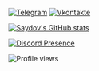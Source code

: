 [![Telegram](https://img.shields.io/badge/-Telegram-090909?style=for-the-badge&logo=telegram&logoColor=27A0D9)](https://t.me/saydovvv)
[![Vkontakte](https://img.shields.io/badge/-Vkontakte-090909?style=for-the-badge&logo=Vk&logoColor=4F7DB3)](https://vk.com/id372782003)
 
[![Saydov's GitHub stats](https://github-readme-stats.vercel.app/api?username=notsaydov&theme=dark&show_icons=true&hide_border=true&disable_animations=true&hide=prs,issues)](https://github.com/anuraghazra/github-readme-stats)  

[![Discord Presence](https://lanyard.cnrad.dev/api/894208701806817382)](https://discord.com/users/894208701806817382)

![Profile views](https://gpvc.arturio.dev/notsaydov)
